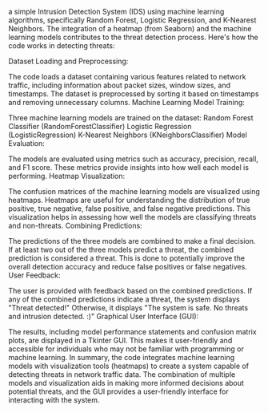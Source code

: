 a simple Intrusion Detection System (IDS) using machine learning algorithms, specifically Random Forest, Logistic Regression, and K-Nearest Neighbors. The integration of a heatmap (from Seaborn) and the machine learning models contributes to the threat detection process. Here's how the code works in detecting threats:

Dataset Loading and Preprocessing:

The code loads a dataset containing various features related to network traffic, including information about packet sizes, window sizes, and timestamps.
The dataset is preprocessed by sorting it based on timestamps and removing unnecessary columns.
Machine Learning Model Training:

Three machine learning models are trained on the dataset:
Random Forest Classifier (RandomForestClassifier)
Logistic Regression (LogisticRegression)
K-Nearest Neighbors (KNeighborsClassifier)
Model Evaluation:

The models are evaluated using metrics such as accuracy, precision, recall, and F1 score. These metrics provide insights into how well each model is performing.
Heatmap Visualization:

The confusion matrices of the machine learning models are visualized using heatmaps. Heatmaps are useful for understanding the distribution of true positive, true negative, false positive, and false negative predictions. This visualization helps in assessing how well the models are classifying threats and non-threats.
Combining Predictions:

The predictions of the three models are combined to make a final decision. If at least two out of the three models predict a threat, the combined prediction is considered a threat. This is done to potentially improve the overall detection accuracy and reduce false positives or false negatives.
User Feedback:

The user is provided with feedback based on the combined predictions. If any of the combined predictions indicate a threat, the system displays "Threat detected!" Otherwise, it displays "The system is safe. No threats and intrusion detected. :)"
Graphical User Interface (GUI):

The results, including model performance statements and confusion matrix plots, are displayed in a Tkinter GUI. This makes it user-friendly and accessible for individuals who may not be familiar with programming or machine learning.
In summary, the code integrates machine learning models with visualization tools (heatmaps) to create a system capable of detecting threats in network traffic data. The combination of multiple models and visualization aids in making more informed decisions about potential threats, and the GUI provides a user-friendly interface for interacting with the system.

